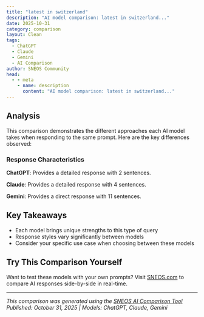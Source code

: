 ```yaml
---
title: "latest in switzerland"
description: "AI model comparison: latest in switzerland..."
date: 2025-10-31
category: comparison
layout: Clean
tags:
  - ChatGPT
  - Claude
  - Gemini
  - AI Comparison
author: SNEOS Community
head:
  - - meta
    - name: description
      content: "AI model comparison: latest in switzerland..."
---
```


<ChatComparison
  title="latest in switzerland"
  prompt="latest in switzerland"
  :responses='{
    "ChatGPT": "Could you please specify what kind of latest information you are looking for in Switzerland? Are you interested in the latest news, weather updates, political developments, travel information, or something else?",
    "Claude": "I\u0027d be happy to help you with the latest news from Switzerland! However, could you be more specific about what type of information you\u0027re looking for? For example:\n\n- **General news** (politics, economy, society)\n- **Weather and climate**\n- **Business and finance**\n- **Sports**\n- **Technology and innovation**\n- **Travel and tourism updates**\n- **COVID-19 or health-related news**\n\nSince I don\u0027t have access to real-time information, I can provide context about recent trends or direct you to reliable Swiss news sources like:\n- SWI swissinfo.ch (in multiple languages)\n- NZZ (Neue Z\u00FCrcher Zeitung)\n- 20 Minuten\n- RTS (French-speaking Switzerland)\n\nWhat specific aspect of Switzerland would you like to know more about?",
    "Gemini": "To give you the latest news from Switzerland, I need to know what topics you\u0027re interested in. Please tell me what you\u0027d like to know about. For example, are you interested in:\n\n*   **Politics:** Elections, government decisions, referendums?\n*   **Business/Economy:** Stock market, major company news, economic trends?\n*   **Social Issues:** Healthcare, immigration, education?\n*   **Culture:** Festivals, events, art exhibitions?\n*   **Sports:** Football, skiing, tennis?\n*   **Travel/Tourism:** New attractions, travel advisories?\n*   **Technology:** Innovations, startups, research?\n*   **Weather:** Current conditions, forecasts?\n\nOnce you give me a topic, I can provide you with the latest relevant information.\n"
  }'
  published-date="12:17"
/>

## Analysis

This comparison demonstrates the different approaches each AI model takes when responding to the same prompt. Here are the key differences observed:

### Response Characteristics

**ChatGPT**: Provides a detailed response with 2 sentences. 

**Claude**: Provides a detailed response with 4 sentences. 

**Gemini**: Provides a direct response with 11 sentences. 

## Key Takeaways

- Each model brings unique strengths to this type of query
- Response styles vary significantly between models
- Consider your specific use case when choosing between these models

## Try This Comparison Yourself

Want to test these models with your own prompts? Visit [SNEOS.com](https://sneos.com) to compare AI responses side-by-side in real-time.

---

*This comparison was generated using the [SNEOS AI Comparison Tool](https://sneos.com)*
*Published: October 31, 2025 | Models: ChatGPT, Claude, Gemini*

